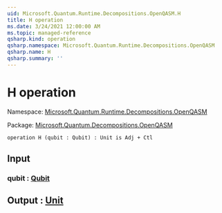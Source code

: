 ```yaml
---
uid: Microsoft.Quantum.Runtime.Decompositions.OpenQASM.H
title: H operation
ms.date: 3/24/2021 12:00:00 AM
ms.topic: managed-reference
qsharp.kind: operation
qsharp.namespace: Microsoft.Quantum.Runtime.Decompositions.OpenQASM
qsharp.name: H
qsharp.summary: ''
---
```


# H operation

Namespace: [Microsoft.Quantum.Runtime.Decompositions.OpenQASM](xref:Microsoft.Quantum.Runtime.Decompositions.OpenQASM)

Package: [Microsoft.Quantum.Decompositions.OpenQASM](https://nuget.org/packages/Microsoft.Quantum.Decompositions.OpenQASM)




```qsharp
operation H (qubit : Qubit) : Unit is Adj + Ctl
```


## Input

### qubit : [Qubit](xref:microsoft.quantum.lang-ref.qubit)





## Output : [Unit](xref:microsoft.quantum.lang-ref.unit)

